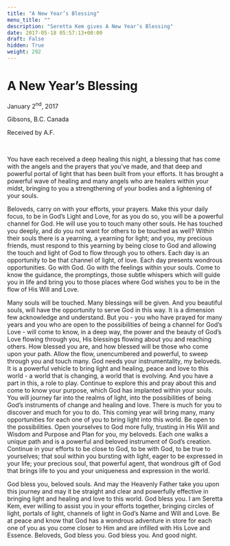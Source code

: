 ```yaml
---
title: "A New Year’s Blessing"
menu_title: ""
description: "Seretta Kem gives A New Year’s Blessing"
date: 2017-05-18 05:57:13+00:00
draft: False
hidden: True
weight: 292
---
```

# A New Year’s Blessing

January 2<sup>nd</sup>, 2017

Gibsons, B.C. Canada

Received by A.F.

 

You have each received a deep healing this night, a blessing that has come with the angels and the prayers that you’ve made, and that deep and powerful portal of light that has been built from your efforts. It has brought a powerful wave of healing and many angels who are healers within your midst, bringing to you a strengthening of your bodies and a lightening of your souls.

Beloveds, carry on with your efforts, your prayers. Make this your daily focus, to be in God’s Light and Love, for as you do so, you will be a powerful channel for God. He will use you to touch many other souls. He has touched you deeply, and do you not want for others to be touched as well? Within their souls there is a yearning, a yearning for light; and you, my precious friends, must respond to this yearning by being close to God and allowing the touch and light of God to flow through you to others. Each day is an opportunity to be that channel of light, of love. Each day presents wondrous opportunities. Go with God. Go with the feelings within your souls. Come to know the guidance, the promptings, those subtle whispers which will guide you in life and bring you to those places where God wishes you to be in the flow of His Will and Love.

Many souls will be touched. Many blessings will be given. And you beautiful souls, will have the opportunity to serve God in this way. It is a dimension few acknowledge and understand. But you - you who have prayed for many years and you who are open to the possibilities of being a channel for God’s Love - will come to know, in a deep way, the power and the beauty of God’s Love flowing through you, His blessings flowing about you and reaching others. How blessed you are, and how blessed will be those who come upon your path. Allow the flow, unencumbered and powerful, to sweep through you and touch many. God needs your instrumentality, my beloveds. It is a powerful vehicle to bring light and healing, peace and love to this world - a world that is changing, a world that is evolving. And you have a part in this, a role to play. Continue to explore this and pray about this and come to know your purpose, which God has implanted within your souls. You will journey far into the realms of light, into the possibilities of being God’s instruments of change and healing and love. There is much for you to discover and much for you to do. This coming year will bring many, many opportunities for each one of you to bring light into this world. Be open to the possibilities. Open yourselves to God more fully, trusting in His Will and Wisdom and Purpose and Plan for you, my beloveds. Each one walks a unique path and is a powerful and beloved instrument of God’s creation. Continue in your efforts to be close to God, to be with God, to be true to yourselves; that soul within you bursting with light, eager to be expressed in your life; your precious soul, that powerful agent, that wondrous gift of God that brings life to you and your uniqueness and expression in the world.

God bless you, beloved souls. And may the Heavenly Father take you upon this journey and may it be straight and clear and powerfully effective in bringing light and healing and love to this world. God bless you. I am Seretta Kem, ever willing to assist you in your efforts together, bringing circles of light, portals of light, channels of light in God’s Name and Will and Love. Be at peace and know that God has a wondrous adventure in store for each one of you as you come closer to Him and are infilled with His Love and Essence. Beloveds, God bless you. God bless you. And good night.
